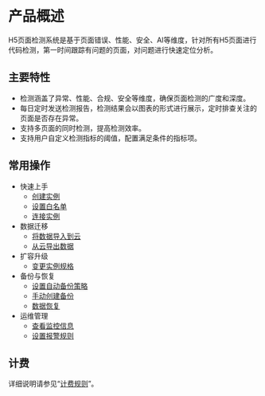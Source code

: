 # 产品概述


H5页面检测系统是基于页面错误、性能、安全、AI等维度，针对所有H5页面进行代码检测，第一时间跟踪有问题的页面，对问题进行快速定位分析。

## 主要特性

* 检测涵盖了异常、性能、合规、安全等维度，确保页面检测的广度和深度。
* 每日定时发送检测报告，检测结果会以图表的形式进行展示，定时排查关注的页面是否存在异常。
* 支持多页面的同时检测，提高检测效率。
* 支持用户自定义检测指标的阈值，配置满足条件的指标项。

## 常用操作

- 快速上手
  - [创建实例](../Getting-Started/Create-Instance.md)
  - [设置白名单](../Getting-Started/Set-Whitelist.md)
  - [连接实例](../Getting-Started/Connect-Instance.md)
- 数据迁移
  - [将数据导入到云](../Getting-Started/Import-Data.md)
  - [从云导出数据](../Getting-Started/Export-Data.md)
- 扩容升级
  - [变更实例规格](../Operation-Guide/Instance-Management/Modify-Instance-Spec.md)
- 备份与恢复
  - [设置自动备份策略](../Operation-Guide/Backup/Modify-Backup-Policy.md)
  - [手动创建备份](../Operation-Guide/Backup/Create-Backup.md)
  - [数据恢复](../Operation-Guide/Backup/Restore-Instance.md)
- 运维管理
  - [查看监控信息](../Operation-Guide/Monitoring/Monitoring.md)
  - [设置报警规则](../Operation-Guide/Monitoring/Alarm-Rules.md)

## 计费

详细说明请参见“[计费规则](../Pricing/Billing-Rules.md)”。
